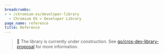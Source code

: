 ```yaml
---
breadcrumbs:
- - /chromium-os/developer-library
  - Chromium OS > Developer Library
page_name: reference
title: Reference
---
```


> 🚧 The library is currently under construction. See
> [go/cros-dev-library-proposal](https://goto.corp.google.com/cros-dev-library-proposal)
> for more information.